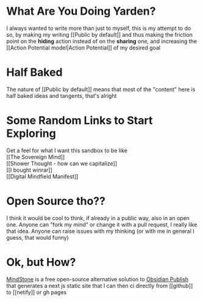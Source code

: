 # What Are You Doing Yarden?

I always wanted to write more than just to myself, this is my attempt to do so, by making my writing [[Public by default]] and thus making the friction point on the **hiding** action instead of on the **sharing** one, and increasing the [[Action Potential model|Action Potential]] of my desired goal

# Half Baked

The nature of [[Public by default]] means that most of the "content" here is half baked ideas and tangents, that's alright

# Some Random Links to Start Exploring

Get a feel for what I want this sandbox to be like  
[[The Sovereign Mind]]  
[[Shower Thought - how can we capitalize]]  
[[I bought winrar]]  
[[Digital Mindfield Manifest]]  

# Open Source tho??

I think it would be cool to think, if already in a public way, also in an open one. Anyone can "fork my mind" or change it with a pull request, I really like that idea. Anyone can raise issues with my thinking (or with me in general I guess, that would funny)

# Ok, but How?

[MindStone](https://mindstone.tuancao.me/) is a free open-source alternative solution to [Obsidian Publish](https://obsidian.md/publish) that generates a next js static site that I can then ci directly from [[github]] to [[netify]] or gh pages
